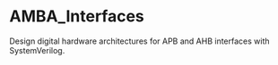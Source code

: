 # AMBA_Interfaces

Design digital hardware architectures for APB and AHB interfaces with SystemVerilog.
